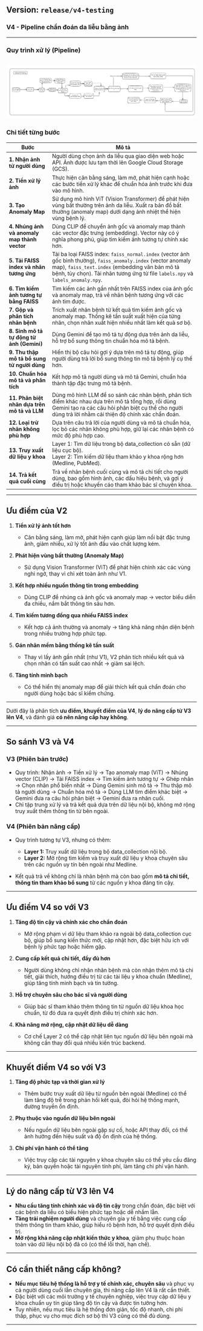 ## Version: `release/v4-testing`

###  **V4 - Pipeline chẩn đoán da liễu bằng ảnh**

---

### **Quy trình xử lý (Pipeline)**
![ProcessImage](app/static/image_readme/h4.png)
---

### **Chi tiết từng bước**

| Bước                                         | Mô tả                                                                                                                                                                                                                                                 |
| -------------------------------------------- | ----------------------------------------------------------------------------------------------------------------------------------------------------------------------------------------------------------------------------------------------------- |
| **1. Nhận ảnh từ người dùng**                | Người dùng chọn ảnh da liễu qua giao diện web hoặc API. Ảnh được lưu tạm thời lên Google Cloud Storage (GCS).                                                                                                                                         |
| **2. Tiền xử lý ảnh**                        | Thực hiện cân bằng sáng, làm mờ, phát hiện cạnh hoặc các bước tiền xử lý khác để chuẩn hóa ảnh trước khi đưa vào mô hình.                                                                                                                             |
| **3. Tạo Anomaly Map**                       | Sử dụng mô hình ViT (Vision Transformer) để phát hiện vùng bất thường trên ảnh da liễu. Xuất ra bản đồ bất thường (anomaly map) dưới dạng ảnh nhiệt thể hiện vùng bệnh lý.                                                                            |
| **4. Nhúng ảnh và anomaly map thành vector** | Dùng CLIP để chuyển ảnh gốc và anomaly map thành các vector đặc trưng (embedding). Vector này có ý nghĩa phong phú, giúp tìm kiếm ảnh tương tự chính xác hơn.                                                                                         |
| **5. Tải FAISS index và nhãn tương ứng**     | Tải ba loại FAISS index: `faiss_normal.index` (vector ảnh gốc bình thường), `faiss_anomaly.index` (vector anomaly map), `faiss_text.index` (embedding văn bản mô tả bệnh, tùy chọn). Tải nhãn tương ứng từ file `labels.npy` và `labels_anomaly.npy`. |
| **6. Tìm kiếm ảnh tương tự bằng FAISS**      | Tìm kiếm các ảnh gần nhất trên FAISS index của ảnh gốc và anomaly map, trả về nhãn bệnh tương ứng với các ảnh tìm được.                                                                                                                               |
| **7. Gộp và phân tích nhãn bệnh**            | Trích xuất nhãn bệnh từ kết quả tìm kiếm ảnh gốc và anomaly map. Thống kê tần suất xuất hiện của từng nhãn, chọn nhãn xuất hiện nhiều nhất làm kết quả sơ bộ.                                                                                         |
| **8. Sinh mô tả tự động từ ảnh (Gemini)**    | Dùng Gemini để tạo mô tả tự động dựa trên ảnh da liễu, hỗ trợ bổ sung thông tin chuẩn hóa mô tả bệnh.                                                                                                                                                 |
| **9. Thu thập mô tả bổ sung từ người dùng**  | Hiển thị bộ câu hỏi gợi ý dựa trên mô tả tự động, giúp người dùng trả lời bổ sung thông tin mô tả bệnh lý cụ thể hơn.                                                                                                                                 |
| **10. Chuẩn hóa mô tả và phân tích**         | Kết hợp mô tả người dùng và mô tả Gemini, chuẩn hóa thành tập đặc trưng mô tả bệnh.                                                                                                                                                                   |
| **11. Phân biệt nhãn dựa trên mô tả và LLM** | Dùng mô hình LLM để so sánh các nhãn bệnh, phân tích điểm khác nhau dựa trên mô tả tổng hợp, rồi dùng Gemini tạo ra các câu hỏi phân biệt cụ thể cho người dùng trả lời nhằm cải thiện độ chính xác chẩn đoán.                                        |
| **12. Loại trừ nhãn không phù hợp**          | Dựa trên câu trả lời của người dùng và mô tả chuẩn hóa, lọc bỏ các nhãn không phù hợp, giữ lại các nhãn bệnh có mức độ phù hợp cao.                                                                                                                   |
| **13. Truy xuất dữ liệu y khoa**             | Layer 1: Tìm dữ liệu trong bộ data\_collection có sẵn (dữ liệu cục bộ).<br>Layer 2: Tìm kiếm dữ liệu tham khảo y khoa rộng hơn (Medline, PubMed).                                                                                                     |
| **14. Trả kết quả cuối cùng**                | Trả về nhãn bệnh cuối cùng và mô tả chi tiết cho người dùng, bao gồm hình ảnh, các dấu hiệu bệnh, và gợi ý điều trị hoặc khuyến cáo tham khảo bác sĩ chuyên khoa.                                                                                     |

---

## **Ưu điểm của V2**

1. **Tiền xử lý ảnh tốt hơn**

   * Cân bằng sáng, làm mờ, phát hiện cạnh giúp làm nổi bật đặc trưng ảnh, giảm nhiễu, xử lý tốt ảnh đầu vào chất lượng kém.

2. **Phát hiện vùng bất thường (Anomaly Map)**

   * Sử dụng Vision Transformer (ViT) để phát hiện chính xác các vùng nghi ngờ, thay vì chỉ xét toàn ảnh như V1.

3. **Kết hợp nhiều nguồn thông tin trong embedding**

   * Dùng CLIP để nhúng cả ảnh gốc và anomaly map → vector biểu diễn đa chiều, nắm bắt thông tin sâu hơn.

4. **Tìm kiếm tương đồng qua nhiều FAISS index**

   * Kết hợp cả ảnh thường và anomaly → tăng khả năng nhận diện bệnh trong nhiều trường hợp phức tạp.

5. **Gán nhãn mềm bằng thống kê tần suất**

   * Thay vì lấy ảnh gần nhất (như V1), V2 phân tích nhiều kết quả và chọn nhãn có tần suất cao nhất → giảm sai lệch.

6. **Tăng tính minh bạch**

   * Có thể hiển thị anomaly map để giải thích kết quả chẩn đoán cho người dùng hoặc bác sĩ kiểm chứng.

---
Dưới đây là phân tích **ưu điểm, khuyết điểm của V4**, **lý do nâng cấp từ V3 lên V4**, và đánh giá **có nên nâng cấp hay không**.

---

## So sánh V3 và V4

### V3 (Phiên bản trước)

* Quy trình: Nhận ảnh → Tiền xử lý → Tạo anomaly map (ViT) → Nhúng vector (CLIP) → Tải FAISS index → Tìm kiếm ảnh tương tự → Ghép nhãn → Chọn nhãn phổ biến nhất → Dùng Gemini sinh mô tả → Thu thập mô tả người dùng → Chuẩn hóa mô tả → Dùng LLM tìm điểm khác biệt → Gemini đưa ra câu hỏi phân biệt → Gemini đưa ra nhãn cuối.
* Chỉ tập trung xử lý và trả kết quả dựa trên dữ liệu nội bộ, không mở rộng truy xuất thêm thông tin từ bên ngoài.

### V4 (Phiên bản nâng cấp)

* Quy trình tương tự V3, nhưng có thêm:

  * **Layer 1:** Truy xuất dữ liệu trong bộ data\_collection nội bộ.
  * **Layer 2:** Mở rộng tìm kiếm và truy xuất dữ liệu y khoa chuyên sâu trên các nguồn uy tín bên ngoài như Medline.
* Kết quả trả về không chỉ là nhãn bệnh mà còn bao gồm **mô tả chi tiết, thông tin tham khảo bổ sung** từ các nguồn y khoa đáng tin cậy.

---

## Ưu điểm V4 so với V3

1. **Tăng độ tin cậy và chính xác cho chẩn đoán**

   * Mở rộng phạm vi dữ liệu tham khảo ra ngoài bộ data\_collection cục bộ, giúp bổ sung kiến thức mới, cập nhật hơn, đặc biệt hữu ích với bệnh lý phức tạp hoặc hiếm gặp.

2. **Cung cấp kết quả chi tiết, đầy đủ hơn**

   * Người dùng không chỉ nhận nhãn bệnh mà còn nhận thêm mô tả chi tiết, giải thích, hướng điều trị từ các tài liệu y khoa chuẩn (Medline), giúp tăng tính minh bạch và tin tưởng.

3. **Hỗ trợ chuyên sâu cho bác sĩ và người dùng**

   * Giúp bác sĩ tham khảo thêm thông tin từ nguồn dữ liệu khoa học chuẩn, từ đó đưa ra quyết định điều trị chính xác hơn.

4. **Khả năng mở rộng, cập nhật dữ liệu dễ dàng**

   * Cơ chế Layer 2 có thể cập nhật liên tục nguồn dữ liệu bên ngoài mà không cần thay đổi quá nhiều kiến trúc backend.

---

## Khuyết điểm V4 so với V3

1. **Tăng độ phức tạp và thời gian xử lý**

   * Thêm bước truy xuất dữ liệu từ nguồn bên ngoài (Medline) có thể làm tăng độ trễ trong phản hồi kết quả, đòi hỏi hệ thống mạnh, đường truyền ổn định.

2. **Phụ thuộc vào nguồn dữ liệu bên ngoài**

   * Nếu nguồn dữ liệu bên ngoài gặp sự cố, hoặc API thay đổi, có thể ảnh hưởng đến hiệu suất và độ ổn định của hệ thống.

3. **Chi phí vận hành có thể tăng**

   * Việc truy cập các tài nguyên y khoa chuyên sâu có thể yêu cầu đăng ký, bản quyền hoặc tài nguyên tính phí, làm tăng chi phí vận hành.

---

## Lý do nâng cấp từ V3 lên V4

* **Nhu cầu tăng tính chính xác và độ tin cậy** trong chẩn đoán, đặc biệt với các bệnh da liễu có biểu hiện phức tạp hoặc dễ nhầm lẫn.
* **Tăng trải nghiệm người dùng** và chuyên gia y tế bằng việc cung cấp thêm thông tin tham khảo, giúp hiểu rõ bệnh hơn, hỗ trợ quyết định điều trị.
* **Mở rộng khả năng cập nhật kiến thức y khoa**, giảm phụ thuộc hoàn toàn vào dữ liệu nội bộ đã có (có thể lỗi thời, hạn chế).

---

## Có cần thiết nâng cấp không?

* **Nếu mục tiêu hệ thống là hỗ trợ y tế chính xác, chuyên sâu** và phục vụ cả người dùng cuối lẫn chuyên gia, thì nâng cấp lên V4 là rất cần thiết.
* Đặc biệt với các môi trường y tế chuyên nghiệp, việc truy cập dữ liệu y khoa chuẩn uy tín giúp tăng độ tin cậy và được tin tưởng hơn.
* Tuy nhiên, nếu mục tiêu là hệ thống đơn giản, tốc độ nhanh, chi phí thấp, phục vụ cho mục đích sơ bộ thì V3 cũng có thể đủ dùng.

---

